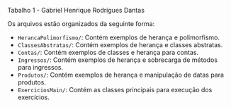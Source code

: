 Tabalho 1 - Gabriel Henrique Rodrigues Dantas


Os arquivos estão organizados da seguinte forma:

- `HerancaPolimorfismo/`: Contém exemplos de herança e polimorfismo.
- `ClassesAbstratas/`: Contém exemplos de herança e classes abstratas.
- `Contas/`: Contém exemplos de classes e herança para contas.
- `Ingressos/`: Contém exemplos de herança e sobrecarga de métodos para ingressos.
- `Produtos/`: Contém exemplos de herança e manipulação de datas para produtos.
- `ExerciciosMain/`: Contém as classes principais para execução dos exercícios.

